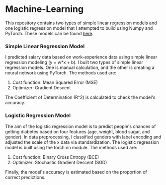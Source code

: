 # Machine-Learning
This repository contains two types of simple linear regression models and one logistic regression model that I attempted to build using Numpy and PyTorch. These models can be found [here](https://github.com/Heyimjiamin/Machine-Learning/tree/main/Regression%20Modeling).

### Simple Linear Regression Model
I predicted salary data based on work-experience data using simple linear regression modeling (y = w*x + b). I built two types of simple linear regression models. One is manual calculation, and the other is creating a neural network using PyTorch. The methods used are:
1. Cost function: Mean Squared Error (MSE)
2. Optimizer: Gradient Descent

The Coefficient of Determination (R^2) is calculated to check the model's accuracy.


### Logistic Regression Model
The aim of the logistic regression model is to predict people's chances of getting diabetes based on four features (age, weight, blood sugar, and gender). In data preprocessing, I classified genders with label encoding and adjusted the scale of the x data via standardization.
The logistic regression model is built using the torch nn module. The methods used are:
1. Cost function: Binary Cross Entropy (BCE)
3. Optimizer: Stochastic Gradient Descent (SGD)

Finally, the model's accuracy is estimated based on the proportion of correct predictions.
